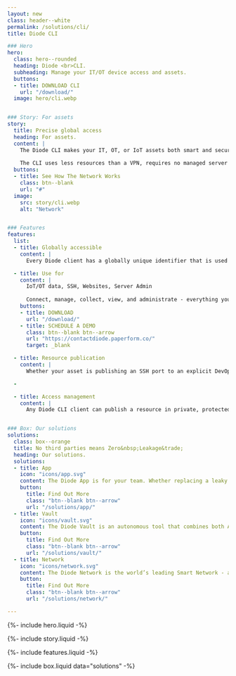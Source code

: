 ```yaml
---
layout: new
class: header--white
permalink: /solutions/cli/
title: Diode CLI

### Hero
hero:
  class: hero--rounded
  heading: Diode <br>CLI.
  subheading: Manage your IT/OT device access and assets.
  buttons:
  - title: DOWNLOAD CLI
    url: "/download/"
  image: hero/cli.webp


### Story: For assets
story:
  title: Precise global access
  heading: For assets.
  content: |
    The Diode CLI makes your IT, OT, or IoT assets both smart and secure. Every CLI-enabled asset is globally accessible to authorized parties and is 256-bit E2EE secured.
  
    The CLI uses less resources than a VPN, requires no managed server infrastructure (VPN cloud), and is more secure - it brings the power of the Diode Network to your edge devices.
  buttons:
  - title: See How The Network Works
    class: btn--blank
    url: "#"
  image:
    src: story/cli.webp
    alt: "Network"


### Features
features:
  list:
  - title: Globally accessible
    content: |
      Every Diode client has a globally unique identifier that is used for security and routing. The Diode CLI “lights up” your device, making it accessible from anywhere in the world while securing it to only the resources you’ve authorized to access it. It becomes globally accessible while being more secure than a local network. 

  - title: Use for
    content: |
      IoT/OT data, SSH, Websites, Server Admin
  
      Connect, manage, collect, view, and administrate - everything you wish you could do with your IT and OT assets.
    buttons:
    - title: DOWNLOAD
      url: "/download/"
    - title: SCHEDULE A DEMO
      class: btn--blank btn--arrow
      url: "https://contactdiode.paperform.co/"
      target: _blank

  - title: Resource publication
    content: |
      Whether your asset is publishing an SSH port to an explicit DevOps allow-list, an IoT API in a zero trust data fabric, or a website to the world, the CLI makes it easy. Publishing a resource with the CLI allows you to isolate the rest of the system, saving IT time and resources that would otherwise be spent on system maintenance.

  -

  - title: Access management
    content: |
      Any Diode CLI client can publish a resource in private, protected, or public mode. By using the protected mode, an ad hoc zero trust perimeter is created that contains the asset, and makes it easy to manage access to it on a group level. 


### Box: Our solutions
solutions:
  class: box--orange
  title: No third parties means Zero&nbsp;Leakage&trade;
  heading: Our solutions.
  solutions:
  - title: App
    icon: "icons/app.svg"
    content: The Diode App is for your team. Whether replacing a leaky chat app, sharing files E2EE, securing a server dashboard, or deploying advanced OT assets, our app unlocks the power of Diode for people.
    button:
      title: Find Out More
      class: "btn--blank btn--arrow"
      url: "/solutions/app/"
  - title: Vault
    icon: "icons/vault.svg"
    content: The Diode Vault is an autonomous tool that combines both App and CLI features in a small box or cloud appliance. 24-7 availability, backup, and geo-access for your team and assets.
    button:
      title: Find Out More
      class: "btn--blank btn--arrow"
      url: "/solutions/vault/"
  - title: Network
    icon: "icons/network.svg"
    content: The Diode Network is the world’s leading Smart Network - a new generation of zero trust software defined networks based on hardened blockchain technology. Think ad hoc E2EE perimeters.
    button:
      title: Find Out More
      class: "btn--blank btn--arrow"
      url: "/solutions/network/"

---
```


{%- include hero.liquid -%}

{%- include story.liquid -%}

{%- include features.liquid -%}

{%- include box.liquid data="solutions" -%}